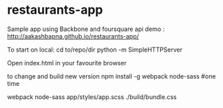 restaurants-app
===============

Sample app using Backbone and foursquare api
demo : http://aakashbapna.github.io/restaurants-app/


To start on local:
cd to/repo/dir
python -m SimpleHTTPServer

Open index.html in your favourite browser

to change and build new version
npm install -g webpack node-sass #one time

webpack
node-sass app/styles/app.scss ./build/bundle.css
